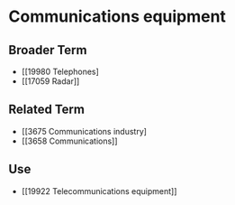 # Communications equipment  

## Broader Term

- [[19980 Telephones]
- [[17059 Radar]]  

## Related Term

- [[3675 Communications industry]
- [[3658 Communications]]  

## Use

- [[19922 Telecommunications equipment]]  

